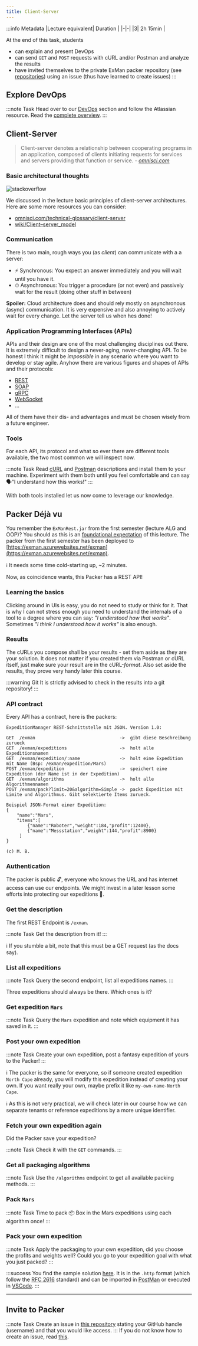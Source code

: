 ```yaml
---
title: Client-Server
---
```


:::info Metadata
|Lecture equivalent| Duration |
|-|-|
|3| 2h 15min |

At the end of this task, students

* can explain and present DevOps
* can send `GET` and `POST` requests with cURL and/or Postman and analyze the results
* have invited themselves to the private ExMan packer repository (see [repositories](/docs/help/repositories)) using an issue (thus have learned to create issues)
:::

## Explore DevOps

:::note Task
Head over to our [DevOps](/docs/theory/devops) section and follow the Atlassian resource. Read the [complete overview](https://www.atlassian.com/devops/what-is-devops).
:::

## Client-Server


> Client-server denotes a relationship between cooperating programs in an application, composed of clients initiating requests for services and servers providing that function or service. - *[omnisci.com](https://www.omnisci.com/technical-glossary/client-server)*

### Basic architectural thoughts

![stackoverflow](./assets/client-server.png)

We discussed in the lecture basic principles of client-server architectures. Here are some more resources you can consider:

- [omnisci.com/technical-glossary/client-server](https://www.omnisci.com/technical-glossary/client-server)
- [wiki/Client–server_model](https://en.wikipedia.org/wiki/Client–server_model)

### Communication
There is two main, rough ways you (as _client_) can communicate with a a server:

- ⚡️ Synchronous: You expect an answer immediately and you will wait until you have it.
- ⏱ Asynchronous: You trigger a procedure (or not even) and passively wait for the result (doing other stuff in between)

**Spoiler:** Cloud architecture does and should rely mostly on asynchronous (async) communication. It is very expensive and also annoying to actively wait for every change. Let the server tell us when hes done!


### Application Programming Interfaces (APIs)
APIs and their design are one of the most challenging disciplines out there. It is extremely difficult to design a never-aging, never-changing API. To be honest I think it might be _impossible_ in any scenario where you want to develop or stay agile. Anyhow there are various figures and shapes of APIs and their protocols:

- [REST](https://en.wikipedia.org/wiki/Representational_state_transfer)
- [SOAP](https://en.wikipedia.org/wiki/SOAP)
- [gRPC](https://grpc.io/)
- [WebSocket](https://developer.mozilla.org/en-US/docs/Web/API/WebSockets_API)
- ...

All of them have their dis- and advantages and must be chosen wisely from a future engineer.

### Tools

For each API, its protocol and what so ever there are different tools available, the two most common we will inspect now.

:::note Task
Read [cURL](/docs/tools/curl) and [Postman](docs/tools/postman) descriptions and install them to your machine. Experiment with them both until you feel comfortable and can say 🗣"I understand how this works!"
:::

With both tools installed let us now come to leverage our knowledge.

## Packer Déjà vu

You remember the `ExManRest.jar` from the first semester (lecture ALG and OOP)? You should as this is an [foundational expectation](/docs/expectations) of this lecture. The packer from the first semester has been deployed to [https://exman.azurewebsites.net/exman](https://exman.azurewebsites.net/exman).

ℹ️ It needs some time cold-starting up, ~2 minutes.

Now, as coincidence wants, this Packer has a REST API!

### Learning the basics
Clicking around in UIs is easy, you do not need to study or think for it. That is why I can not stress enough you need to understand the internals of a tool to a degree where you can say: _"I understood how that works"_. Sometimes _"I think I understood how it works"_ is also enough.

### Results
The cURLs you compose shall be your results - set them aside as they are your solution. It does not matter if you created them via Postman or cURL itself, just make sure your result are in the cURL-_format_. Also set aside the results, they prove very handy later this course.

:::warning Git
It is strictly advised to check in the results into a git repository!
:::

### API contract
Every API has a contract, here is the packers:
```
ExpeditionManager REST-Schnittstelle mit JSON. Version 1.0:

GET  /exman                                ->  gibt diese Beschreibung zurueck
GET  /exman/expeditions                    ->  holt alle Expeditionsnamen
GET  /exman/expedition/:name               ->  holt eine Expedition mit Name (Bsp: /exman/expedition/Mars)
POST /exman/expedition                     ->  speichert eine Expedition (der Name ist in der Expedition)
GET  /exman/algorithms                     ->  holt alle Algorithmennamen
POST /exman/pack?limit=20&algorithm=Simple ->  packt Expedition mit Limite und Algorithmus. Gibt selektierte Items zurueck.

Beispiel JSON-Format einer Expedition:
{
    "name":"Mars",
    "items":[
        {"name":"Roboter","weight":184,"profit":12400},
        {"name":"Messstation","weight":144,"profit":8900}
     ]
}

(c) M. B.
```


### Authentication

The packer is public 🔓, everyone who knows the URL and has internet access can use our endpoints. We might invest in a later lesson some efforts into protecting our expeditions 🔐.

### Get the description

The first REST Endpoint is `/exman`. 

:::note Task
Get the description from it!
:::

ℹ️ If you stumble a bit, note that this must be a GET request (as the docs say).

### List all expeditions

:::note Task
Query the second endpoint, list all expeditions names. 
:::

Three expeditions should always be there. Which ones is it?

### Get expedition `Mars`

:::note Task
Query the `Mars` expedition and note which equipment it has saved in it.
:::

### Post your own expedition

:::note Task
Create your own expedition, post a fantasy expedition of yours to the Packer!
:::

ℹ️ The packer is the same for everyone, so if someone created expedition `North Cape` already, you will modify this expedition instead of creating your own. If you want really your own, maybe prefix it like `my-own-name-North Cape`.

ℹ️ As this is not very practical, we will check later in our course how we can separate tenants or reference expeditions by a more unique identifier.

### Fetch your own expedition again

Did the Packer save your expedition? 

:::note Task
Check it with the `GET` commands.
:::

### Get all packaging algorithms

:::note Task
Use the `/algorithms` endpoint to get all available packing methods.
:::

### Pack `Mars`

:::note Task
Time to pack 📦 Box in the Mars expeditions using each algorithm once!
:::

### Pack your own expedition

:::note Task
Apply the packaging to your own expedition, did you choose the profits and weights well? Could you go to your expedition goal with what you just packed?
:::

:::success
You find the sample solution [here](./assets/client-server-sample-solution.http). It is in the `.http` format (which follow the [RFC 2616](http://www.w3.org/Protocols/rfc2616/rfc2616-sec5.html) standard) and can be imported in [PostMan](/docs/tools/postman) or executed in [VSCode](https://marketplace.visualstudio.com/items?itemName=humao.rest-client).
:::

---

## Invite to Packer

:::note Task
Create an issue in [this repository](https://github.com/nds-swe/swdt/issues/new/choose) stating your GitHub handle (username) and that you would like access.
:::
If you do not know how to create an issue, read [this](https://docs.github.com/en/github/managing-your-work-on-github/creating-an-issue).
